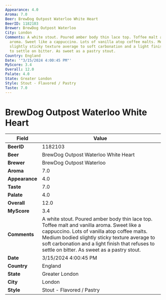 ```yaml
---
Appearance: 4.0
Aroma: 7.0
Beer: BrewDog Outpost Waterloo White Heart
BeerID: 1182103
Brewer: BrewDog Outpost Waterloo
City: London
Comments: A white stout. Poured amber body thin lace top. Toffee malt and vanilla
  aroma. Sweet like a cappuccino. Lots of vanilla atop coffee malts. Medium bodied
  slightly sticky texture average to soft carbonation and a light finish that refuses
  to settle on bitter. As sweet as a pastry stout.
Country: England
Date: '"3/15/2024 4:00:45 PM"'
MyScore: 3.4
Overall: 12.0
Palate: 4.0
State: Greater London
Style: Stout - Flavored / Pastry
Taste: 7.0
---
```


# BrewDog Outpost Waterloo White Heart

| Field         | Value |
|---------------|-------|
| **BeerID** | 1182103 |
| **Beer** | BrewDog Outpost Waterloo White Heart |
| **Brewer** | BrewDog Outpost Waterloo |
| **Aroma** | 7.0 |
| **Appearance** | 4.0 |
| **Taste** | 7.0 |
| **Palate** | 4.0 |
| **Overall** | 12.0 |
| **MyScore** | 3.4 |
| **Comments** | A white stout. Poured amber body thin lace top. Toffee malt and vanilla aroma. Sweet like a cappuccino. Lots of vanilla atop coffee malts. Medium bodied slightly sticky texture average to soft carbonation and a light finish that refuses to settle on bitter. As sweet as a pastry stout. |
| **Date** | 3/15/2024 4:00:45 PM |
| **Country** | England |
| **State** | Greater London |
| **City** | London |
| **Style** | Stout - Flavored / Pastry |

